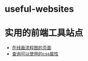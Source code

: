 # useful-websites
# 实用的前端工具站点
- [在线画流程图的页面](https://www.draw.io/)
- [查询可以使用的css属性](http://caniuse.com/)
